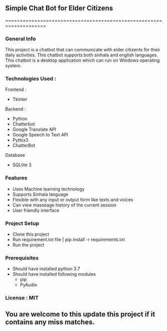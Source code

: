 ## Simple Chat Bot for Elder Citizens

====================================================================

### General Info
This project is a chatbot that can communicate with elder citizents for their daily activities. This chatbot supports both sinhala and english languages. This chatbot is a desktop application which can run on Windows operating system.

### Technologies Used : 
Frontend :
* Tkinter

Backend :
* Python
* Chatterbot
* Google Translate API
* Google Speech to Text API
* Pyttsx3
* ChatterBot

Database
* SQLlite 3

### Features
* Uses Machine learning technology
* Supports Sinhala language
* Flexible with any input or output form like texts and voices
* Can view masseage history of the current session
* User friendly interface

### Project Setup
* Clone this project
* Run requirement.txt file | pip install -r requirements.txt
* Run the project

### Prerequisites
* Should have installed python 3.7
* Should have installed following modules
    * pip
    * PyAudio

### License : MIT

## You are welcome to this update this project if it contains any miss matches.


